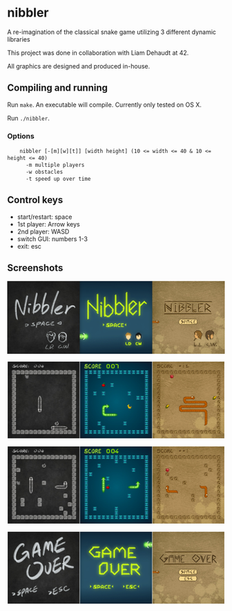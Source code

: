 # nibbler
A re-imagination of the classical snake game utilizing 3 different dynamic libraries

This project was done in collaboration with Liam Dehaudt at 42.

All graphics are designed and produced in-house.

## Compiling and running
Run `make`. An executable will compile. Currently only tested on OS X.

Run `./nibbler`.

### Options
		nibbler [-[m][w][t]] [width height] (10 <= width <= 40 & 10 <= height <= 40)
		  -m multiple players
		  -w obstacles
		  -t speed up over time

## Control keys
* start/restart: space
* 1st player: Arrow keys
* 2nd player: WASD
* switch GUI: numbers 1-3
* exit: esc

## Screenshots
![alt text](https://github.com/conanwu777/nibbler/blob/master/1.jpg)

![alt text](https://github.com/conanwu777/nibbler/blob/master/2.jpg)

![alt text](https://github.com/conanwu777/nibbler/blob/master/3.jpg)

![alt text](https://github.com/conanwu777/nibbler/blob/master/4.jpg)
